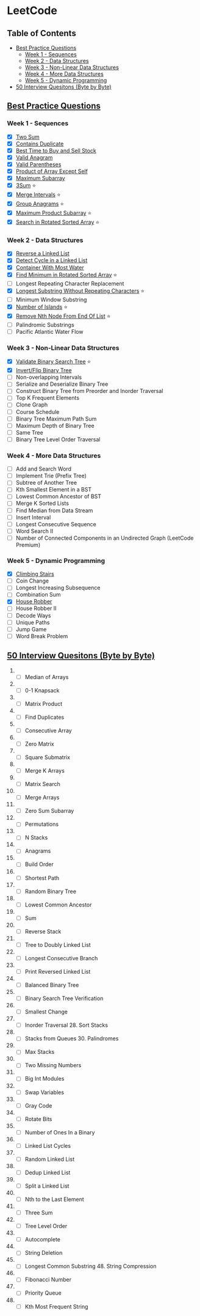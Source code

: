 # LeetCode

## Table of Contents

- [Best Practice Questions](#best-practice-questions)
    - [Week 1 - Sequences](#week-1---sequences)
    - [Week 2 - Data Structures](#week-2---data-structures)
    - [Week 3 - Non-Linear Data Structures](#week-3---non-linear-data-structures)
    - [Week 4 - More Data Structures](#week-4---more-data-structures)
    - [Week 5 - Dynamic Programming](#week-5---dynamic-programming)
- [50 Interview Quesitons (Byte by Byte)](#50-interview-quesitons-byte-by-byte)

<!--  -->

## [Best Practice Questions](https://yangshun.github.io/tech-interview-handbook/best-practice-questions/#week-1---sequences)

### Week 1 - Sequences

- [x] [Two Sum](./leetcode/0001-two-sum)
- [x] [Contains Duplicate](./leetcode/0217-contains-duplicate)
- [x] [Best Time to Buy and Sell Stock](./leetcode/0121-best-time-to-buy-and-sell-stock)
- [x] [Valid Anagram](./leetcode/0242-valid-anagram)
- [x] [Valid Parentheses](./leetcode/0020-valid-parentheses)
- [x] [Product of Array Except Self](./leetcode/0238-product-of-array-except-self)
- [x] [Maximum Subarray](./leetcode/0053-maximum-subarray)
- [x] [3Sum](./leetcode/0015-3Sum) ⭐
- [x] [Merge Intervals](./leetcode/0056-merge-intervals) ⭐
- [x] [Group Anagrams](./leetcode/0049-group-anagrams) ⭐
- [x] [Maximum Product Subarray](./leetcode/0152-maximum-product-subarray) ⭐
- [x] [Search in Rotated Sorted Array](./leetcode/0033-search-in-rotated-sorted-array) ⭐

### Week 2 - Data Structures

- [x] [Reverse a Linked List](./leetcode/0206-reverse-linked-list)
- [x] [Detect Cycle in a Linked List](./leetcode/0141-linked-list-cycle)
- [x] [Container With Most Water](./leetcode/0011-container-with-most-water)
- [x] [Find Minimum in Rotated Sorted Array](./leetcode/0153-find-minimum-in-rotated-sorted-array) ⭐
- [ ] Longest Repeating Character Replacement
- [x] [Longest Substring Without Repeating Characters](./leetcode/0003-longest-substring-without-repeating-characters) ⭐
- [ ] Minimum Window Substring
- [x] [Number of Islands](./leetcode/0200-number-of-islands) ⭐
- [x] [Remove Nth Node From End Of List](./leetcode/0019-remove-nth-node-from-end-of-list) ⭐
- [ ] Palindromic Substrings
- [ ] Pacific Atlantic Water Flow

### Week 3 - Non-Linear Data Structures

- [x] [Validate Binary Search Tree](./leetcode/0098-validate-binary-search-tree) ⭐
- [x] [Invert/Flip Binary Tree](./leetcode/0226-invert-binary-tree)
- [ ] Non-overlapping Intervals
- [ ] Serialize and Deserialize Binary Tree
- [ ] Construct Binary Tree from Preorder and Inorder Traversal
- [ ] Top K Frequent Elements
- [ ] Clone Graph
- [ ] Course Schedule
- [ ] Binary Tree Maximum Path Sum
- [ ] Maximum Depth of Binary Tree
- [ ] Same Tree
- [ ] Binary Tree Level Order Traversal

### Week 4 - More Data Structures

- [ ] Add and Search Word
- [ ] Implement Trie (Prefix Tree)
- [ ] Subtree of Another Tree
- [ ] Kth Smallest Element in a BST
- [ ] Lowest Common Ancestor of BST
- [ ] Merge K Sorted Lists
- [ ] Find Median from Data Stream
- [ ] Insert Interval
- [ ] Longest Consecutive Sequence
- [ ] Word Search II
- [ ] Number of Connected Components in an Undirected Graph (LeetCode Premium)

### Week 5 - Dynamic Programming

- [x] [Climbing Stairs](./leetcode/0070-climbing-stairs)
- [ ] Coin Change
- [ ] Longest Increasing Subsequence
- [ ] Combination Sum
- [x] [House Robber](./leetcode/0198-house-robber)
- [ ] House Robber II
- [ ] Decode Ways
- [ ] Unique Paths
- [ ] Jump Game
- [ ] Word Break Problem

<!--  -->

## [50 Interview Quesitons (Byte by Byte)](https://www.byte-by-byte.com/)

1. - [ ] Median of Arrays
2. - [ ] 0-1 Knapsack
3. - [ ] Matrix Product
4. - [ ] Find Duplicates
5. - [ ] Consecutive Array
6. - [ ] Zero Matrix
7. - [ ] Square Submatrix
8. - [ ] Merge K Arrays
9. - [ ] Matrix Search
10. - [ ] Merge Arrays
11. - [ ] Zero Sum Subarray
12. - [ ] Permutations
13. - [ ] N Stacks
14. - [ ] Anagrams
15. - [ ] Build Order
16. - [ ] Shortest Path
17. - [ ] Random Binary Tree
18. - [ ] Lowest Common Ancestor
19. - [ ] Sum
20. - [ ] Reverse Stack
21. - [ ] Tree to Doubly Linked List
22. - [ ] Longest Consecutive Branch
23. - [ ] Print Reversed Linked List
24. - [ ] Balanced Binary Tree
25. - [ ] Binary Search Tree Verification
26. - [ ] Smallest Change
27. - [ ] Inorder Traversal 28. Sort Stacks
28. - [ ] Stacks from Queues 30. Palindromes
29. - [ ] Max Stacks
30. - [ ] Two Missing Numbers
31. - [ ] Big Int Modules
32. - [ ] Swap Variables
33. - [ ] Gray Code
34. - [ ] Rotate Bits
35. - [ ] Number of Ones In a Binary
36. - [ ] Linked List Cycles
37. - [ ] Random Linked List
38. - [ ] Dedup Linked List
39. - [ ] Split a Linked List
40. - [ ] Nth to the Last Element
41. - [ ] Three Sum
42. - [ ] Tree Level Order
43. - [ ] Autocomplete
44. - [ ] String Deletion
45. - [ ] Longest Common Substring 48. String Compression
46. - [ ] Fibonacci Number
47. - [ ] Priority Queue
48. - [ ] Kth Most Frequent String

<!--  -->
